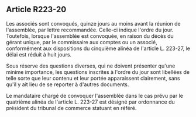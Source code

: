 Article R223-20
----
Les associés sont convoqués, quinze jours au moins avant la réunion de
l'assemblée, par lettre recommandée. Celle-ci indique l'ordre du jour.
Toutefois, lorsque l'assemblée est convoquée, en raison du décès du gérant
unique, par le commissaire aux comptes ou un associé, conformément aux
dispositions du cinquième alinéa de l'article L. 223-27, le délai est réduit à
huit jours.

Sous réserve des questions diverses, qui ne doivent présenter qu'une minime
importance, les questions inscrites à l'ordre du jour sont libellées de telle
sorte que leur contenu et leur portée apparaissent clairement, sans qu'il y ait
lieu de se reporter à d'autres documents.

Le mandataire chargé de convoquer l'assemblée dans le cas prévu par le quatrième
alinéa de l'article L. 223-27 est désigné par ordonnance du président du
tribunal de commerce statuant en référé.
